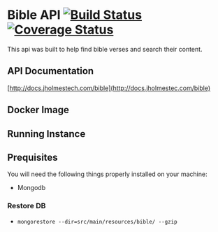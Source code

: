# Bible API [![Build Status](https://travis-ci.org/Holmes89/bible-api.svg?branch=mongodb)](https://travis-ci.org/Holmes89/bible-api) [![Coverage Status](https://coveralls.io/repos/github/Holmes89/bible-api/badge.svg?branch=master)](https://coveralls.io/github/Holmes89/bible-api?branch=master)

This api was built to help find bible verses and search their content. 

## API Documentation

[http://docs.jholmestech.com/bible](http://docs.jholmestec.com/bible)

## Docker Image

## Running Instance

## Prequisites

You will need the following things properly installed on your machine:

* Mongodb

### Restore DB
* `mongorestore --dir=src/main/resources/bible/ --gzip`

